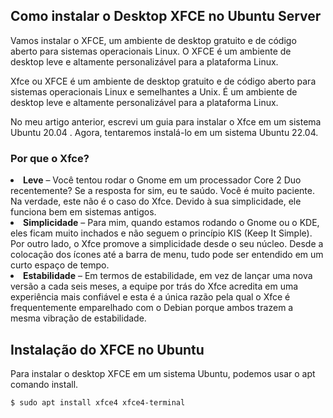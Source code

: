 <h2> Como instalar o Desktop XFCE no Ubuntu Server</h2>

<p>Vamos instalar o XFCE, um ambiente de desktop gratuito e de código aberto para sistemas operacionais Linux. O XFCE é um ambiente de desktop leve e altamente personalizável para a plataforma Linux.</p>

Xfce ou XFCE é um ambiente de desktop gratuito e de código aberto para sistemas operacionais Linux e semelhantes a Unix. É um ambiente de desktop leve e altamente personalizável para a plataforma Linux. 

No meu artigo anterior, escrevi um guia para instalar o Xfce em um sistema Ubuntu 20.04 . Agora, tentaremos instalá-lo em um sistema Ubuntu 22.04.

<h3>Por que o Xfce?</h3>

<li><b>Leve</b> – Você tentou rodar o Gnome em um processador Core 2 Duo recentemente? Se a resposta for sim, eu te saúdo. Você é muito paciente. Na verdade, este não é o caso do Xfce. Devido à sua simplicidade, ele funciona bem em sistemas antigos.</li>

<li><b>Simplicidade</b> – Para mim, quando estamos rodando o Gnome ou o KDE, eles ficam muito inchados e não seguem o princípio KIS (Keep It Simple). Por outro lado, o Xfce promove a simplicidade desde o seu núcleo. Desde a colocação dos ícones até a barra de menu, tudo pode ser entendido em um curto espaço de tempo.</li>
<li><b>Estabilidade</b> – Em termos de estabilidade, em vez de lançar uma nova versão a cada seis meses, a equipe por trás do Xfce acredita em uma experiência mais confiável e esta é a única razão pela qual o Xfce é frequentemente emparelhado com o Debian porque ambos trazem a mesma vibração de estabilidade.</li>

<h2>Instalação do XFCE no Ubuntu</h2>
<p>Para instalar o desktop XFCE em um sistema Ubuntu, podemos usar o apt comando install.</p>

<code>$ sudo apt install xfce4 xfce4-terminal</code>

